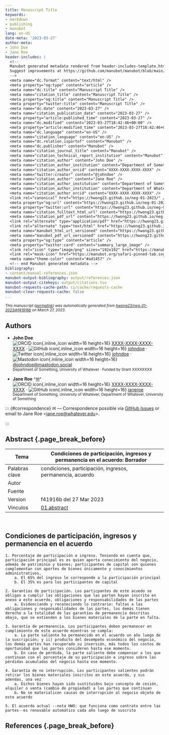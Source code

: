 ```yaml
---
title: Manuscript Title
keywords:
- markdown
- publishing
- manubot
lang: en-US
date-meta: '2023-03-27'
author-meta:
- John Doe
- Jane Roe
header-includes: |
  <!--
  Manubot generated metadata rendered from header-includes-template.html.
  Suggest improvements at https://github.com/manubot/manubot/blob/main/manubot/process/header-includes-template.html
  -->
  <meta name="dc.format" content="text/html" />
  <meta property="og:type" content="article" />
  <meta name="dc.title" content="Manuscript Title" />
  <meta name="citation_title" content="Manuscript Title" />
  <meta property="og:title" content="Manuscript Title" />
  <meta property="twitter:title" content="Manuscript Title" />
  <meta name="dc.date" content="2023-03-27" />
  <meta name="citation_publication_date" content="2023-03-27" />
  <meta property="article:published_time" content="2023-03-27" />
  <meta name="dc.modified" content="2023-03-27T18:42:46+00:00" />
  <meta property="article:modified_time" content="2023-03-27T18:42:46+00:00" />
  <meta name="dc.language" content="en-US" />
  <meta name="citation_language" content="en-US" />
  <meta name="dc.relation.ispartof" content="Manubot" />
  <meta name="dc.publisher" content="Manubot" />
  <meta name="citation_journal_title" content="Manubot" />
  <meta name="citation_technical_report_institution" content="Manubot" />
  <meta name="citation_author" content="John Doe" />
  <meta name="citation_author_institution" content="Department of Something, University of Whatever" />
  <meta name="citation_author_orcid" content="XXXX-XXXX-XXXX-XXXX" />
  <meta name="twitter:creator" content="@johndoe" />
  <meta name="citation_author" content="Jane Roe" />
  <meta name="citation_author_institution" content="Department of Something, University of Whatever" />
  <meta name="citation_author_institution" content="Department of Whatever, University of Something" />
  <meta name="citation_author_orcid" content="XXXX-XXXX-XXXX-XXXX" />
  <link rel="canonical" href="https://hwong23.github.io/neg-01-2023/" />
  <meta property="og:url" content="https://hwong23.github.io/neg-01-2023/" />
  <meta property="twitter:url" content="https://hwong23.github.io/neg-01-2023/" />
  <meta name="citation_fulltext_html_url" content="https://hwong23.github.io/neg-01-2023/" />
  <meta name="citation_pdf_url" content="https://hwong23.github.io/neg-01-2023/manuscript.pdf" />
  <link rel="alternate" type="application/pdf" href="https://hwong23.github.io/neg-01-2023/manuscript.pdf" />
  <link rel="alternate" type="text/html" href="https://hwong23.github.io/neg-01-2023/v/f41916b38bc9ffac27078488b45df73bcc1b78cc/" />
  <meta name="manubot_html_url_versioned" content="https://hwong23.github.io/neg-01-2023/v/f41916b38bc9ffac27078488b45df73bcc1b78cc/" />
  <meta name="manubot_pdf_url_versioned" content="https://hwong23.github.io/neg-01-2023/v/f41916b38bc9ffac27078488b45df73bcc1b78cc/manuscript.pdf" />
  <meta property="og:type" content="article" />
  <meta property="twitter:card" content="summary_large_image" />
  <link rel="icon" type="image/png" sizes="192x192" href="https://manubot.org/favicon-192x192.png" />
  <link rel="mask-icon" href="https://manubot.org/safari-pinned-tab.svg" color="#ad1457" />
  <meta name="theme-color" content="#ad1457" />
  <!-- end Manubot generated metadata -->
bibliography:
- content/manual-references.json
manubot-output-bibliography: output/references.json
manubot-output-citekeys: output/citations.tsv
manubot-requests-cache-path: ci/cache/requests-cache
manubot-clear-requests-cache: false
...
```







<small><em>
This manuscript
([permalink](https://hwong23.github.io/neg-01-2023/v/f41916b38bc9ffac27078488b45df73bcc1b78cc/))
was automatically generated
from [hwong23/neg-01-2023@f41916b](https://github.com/hwong23/neg-01-2023/tree/f41916b38bc9ffac27078488b45df73bcc1b78cc)
on March 27, 2023.
</em></small>



## Authors



+ **John Doe**
  <br>
    ![ORCID icon](images/orcid.svg){.inline_icon width=16 height=16}
    [XXXX-XXXX-XXXX-XXXX](https://orcid.org/XXXX-XXXX-XXXX-XXXX)
    · ![GitHub icon](images/github.svg){.inline_icon width=16 height=16}
    [johndoe](https://github.com/johndoe)
    · ![Twitter icon](images/twitter.svg){.inline_icon width=16 height=16}
    [johndoe](https://twitter.com/johndoe)
    · ![Mastodon icon](images/mastodon.svg){.inline_icon width=16 height=16}
    [\@johndoe@mastodon.social](https://mastodon.social/@johndoe)
    <br>
  <small>
     Department of Something, University of Whatever
     · Funded by Grant XXXXXXXX
  </small>

+ **Jane Roe**
  ^[✉](#correspondence)^<br>
    ![ORCID icon](images/orcid.svg){.inline_icon width=16 height=16}
    [XXXX-XXXX-XXXX-XXXX](https://orcid.org/XXXX-XXXX-XXXX-XXXX)
    · ![GitHub icon](images/github.svg){.inline_icon width=16 height=16}
    [janeroe](https://github.com/janeroe)
    <br>
  <small>
     Department of Something, University of Whatever; Department of Whatever, University of Something
  </small>


::: {#correspondence}
✉ — Correspondence possible via [GitHub Issues](https://github.com/hwong23/neg-01-2023/issues)
or email to
Jane Roe \<jane.roe@whatever.edu\>.


:::


## Abstract {.page_break_before}




|Tema            |Condiciones de participación, ingresos y permanencia en el acuerdo: **Borrador**|
|----------------|---------------------------------------------------|
|Palabras clave  |condiciones, participación, ingresos, permanencia, acuerdo |
|Autor           |                                                   |
|Fuente          |                                                   |
|Version|f41916b del 27 Mar 2023                              |
|Vínculos|[01.abstract](01.abstract.md)                              |

<br>

## Condiciones de participación, ingresos y permanencia en el acuerdo 


	1. Porcentaje de participación e ingreso. Teniendo en cuenta que, participación principal es es quien aporta conocimiento del negocio, además de patriminio y bienes; participantes de capital son quienes complementan con aportes de bienes únicamente y conocimientos administrativos,
		a. El 65% del ingreso le corresponde a la participación principal
		b. El 35% es para los participantes de capital
		
	2. Garantías de participación. Los particpantes de este acuedo se obligan a cumplir las obligaciones que las parten hayan inscrito en anexo a este acuerdo, obligaciones y responsabilidades de las partes
		a. Evidenciando y reconociendo lo contrario: faltas a las obligaciones y responsabilidades de las partes, los demás tienen derecho a la totalidad de las garantías de permanencia descritas abajo, que se extienden a los bienes materiales de la parte en falta.
	
	3. Garantía de permanencia. Los participantes deben permanecer en cumplimiento de este acuerdo mientras se cumpla:
		a. La parte saliente ha permanecido en el acuerdo un año luego de la suscripción; y ii) producto del desempeño económico del negocio, los demás partes han recuperado su inversión, más todos los costos de oportunidad que las partes consideren hasta ese momento.
		b. En caso de pérdida, la parte saliente debe compensar a los que continuan con el porcentaje de su participación e ingreso sobre las pérdidas acumuladas del negocio hasta ese momento.
		
	4. Garantía de no interrupción. Los participantes salientes podrán retirar los bienes materiales inscritos en este acuerdo, y sus adendas, una vez 
		a. Dichos bienes hayan sido sustituidos bajo concepto de cesión, alquiler o venta (cambio de propiedad) a las partes que continuan
		b. No se materialicen causas de interrupción al negocio objeto de este acuerdo
		
	5. El acuerdo actual --nota HWO: que funciona como contrato entre las partes--es renovable automático cada año luego de suscrito
	



## References {.page_break_before}

<!-- Explicitly insert bibliography here -->
<div id="refs"></div>

